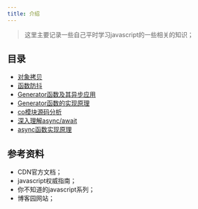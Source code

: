 ```yaml
---
title: 介绍
---
```


> 这里主要记录一些自己平时学习javascript的一些相关的知识；

## 目录

- [对象拷贝](./javascript-note-02.md)
- [函数防抖](./javascript-note-03.md)
- [Generator函数及其异步应用](./javascript-note-46.md)
- [Generator函数的实现原理](./javascript-note-47.md)
- [co模块源码分析](./javascript-note-48.md)
- [深入理解async/await](./javascript-note-49.md)
- [async函数实现原理](./javascript-note-50.md)

## 参考资料

- CDN官方文档；
- javascript权威指南；
- 你不知道的javascript系列；
- 博客园网站；
